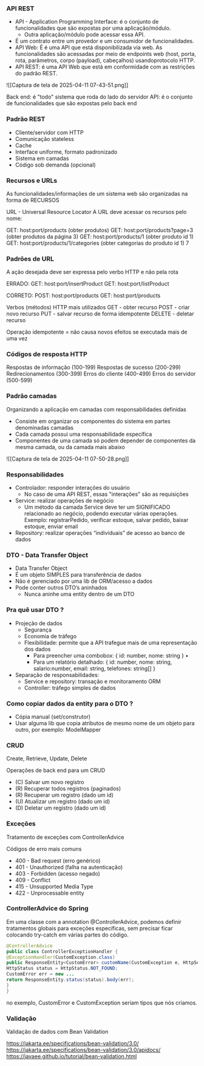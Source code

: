 
### API REST
 - API - Application Programming Interface: é o conjunto de funcionalidades que são expostas por uma aplicação/módulo.
	- Outra aplicação/módulo pode acessar essa API.
- É um contrato entre um provedor e um consumidor de funcionalidades.
- API Web: É é uma API que está disponibilizada via web. As funcionalidades são acessadas por meio de endpoints web (host,
porta, rota, parâmetros, corpo (payload), cabeçalhos) usandoprotocolo HTTP. 
-  API REST: é uma API Web que está em conformidade com as restrições do padrão REST.

![[Captura de tela de 2025-04-11 07-43-51.png]]

Back end: é "todo" sistema que roda do lado do servidor
API: é o conjunto de funcionalidades que são expostas pelo back end

### Padrão REST
- Cliente/servidor com HTTP
- Comunicação stateless
- Cache
- Interface uniforme, formato padronizado
- Sistema em camadas
- Código sob demanda (opcional)

### Recursos e URLs
As funcionalidades/informações de um sistema web são organizadas na forma de RECURSOS

URL - Universal Resource Locator
A URL deve acessar os recursos pelo nome:

GET: host:port/products (obter produtos)
GET: host:port/products?page=3 (obter produtos da página 3)
GET: host:port/products/1 (obter produto id 1)
GET: host:port/products/1/categories (obter categorias do produto id 1) 7

### Padrões de URL
A ação desejada deve ser expressa pelo verbo HTTP e não pela rota

ERRADO:
GET: host:port/insertProduct
GET: host:port/listProduct

CORRETO:
POST: host:port/products
GET: host:port/products

Verbos (métodos) HTTP mais utilizados
GET - obter recurso
POST - criar novo recurso
PUT - salvar recurso de forma idempotente
DELETE - deletar recurso

Operação idempotente = não causa novos efeitos se executada mais de uma vez

### Códigos de resposta HTTP

Respostas de informação (100-199)
Respostas de sucesso (200-299)
Redirecionamentos (300-399)
Erros do cliente (400-499)
Erros do servidor (500-599)

### Padrão camadas
Organizando a aplicação em camadas com responsabilidades definidas

- Consiste em organizar os componentes do sistema em partes denominadas camadas
- Cada camada possui uma responsabilidade específica
- Componentes de uma camada só podem depender de componentes da mesma camada, ou da camada mais abaixo

 ![[Captura de tela de 2025-04-11 07-50-28.png]]

### Responsabilidades
- Controlador: responder interações do usuário
	- No caso de uma API REST, essas "interações" são as requisições
- Service: realizar operações de negócio
	- Um método da camada Service deve ter um SIGNIFICADO relacionado ao negócio, podendo executar várias operações. Exemplo: registrarPedido, verificar estoque, salvar pedido, baixar estoque, enviar email
-  Repository: realizar operações “individuais” de acesso ao banco de dados

### DTO - Data Transfer Object
- Data Transfer Object
- É um objeto SIMPLES para transferência de dados
- Não é gerenciado por uma lib de ORM/acesso a dados
- Pode conter outros DTO’s aninhados
	- Nunca aninhe uma entity dentro de um DTO

### Pra quê usar DTO ?
- Projeção de dados
	- Segurança
	- Economia de tráfego
	- Flexibilidade: permite que a API trafegue mais de uma representação dos dados
		- Para preencher uma combobox: { id: number, nome: string } •
		- Para um relatório detalhado: { id: number, nome: string, salario:number, email: string, telefones: string[] }
-  Separação de responsabilidades:
	- Service e repository: transação e monitoramento ORM
	- Controller: tráfego simples de dados

### Como copiar dados da entity para o DTO ? 
- Cópia manual (set/construtor)
- Usar alguma lib que copia atributos de mesmo nome de um objeto para outro, por exemplo: ModelMapper


### CRUD
Create, Retrieve, Update, Delete

Operações de back end para um CRUD
- (C) Salvar um novo registro
- (R) Recuperar todos registros (paginados)
- (R) Recuperar um registro (dado um id)
- (U) Atualizar um registro (dado um id)
- (D) Deletar um registro (dado um id)

### Exceções
Tratamento de exceções com ControllerAdvice

Códigos de erro mais comuns
- 400 - Bad request (erro genérico) 
-  401 - Unauthorized (falha na autenticação)
- 403 - Forbidden (acesso negado)
- 409 - Conflict
- 415 - Unsupported Media Type
- 422 - Unprocessable entity

### ControllerAdvice do Spring
Em uma classe com a annotation @ControllerAdvice, podemos definir tratamentos globais para exceções específicas, sem precisar ficar colocando try-catch em várias partes do código.

```java
@ControllerAdvice
public class ControllerExceptionHandler {
@ExceptionHandler(CustomException.class)
public ResponseEntity<CustomError> customName(CustomException e, HttpServletRequest request) {
HttpStatus status = HttpStatus.NOT_FOUND;
CustomError err = new ...
return ResponseEntity.status(status).body(err);
}
}
```

no exemplo, CustomError e CustomException seriam tipos que nós criamos.

### Validação
Validação de dados com Bean Validation

https://jakarta.ee/specifications/bean-validation/3.0/
https://jakarta.ee/specifications/bean-validation/3.0/apidocs/
https://javaee.github.io/tutorial/bean-validation.html